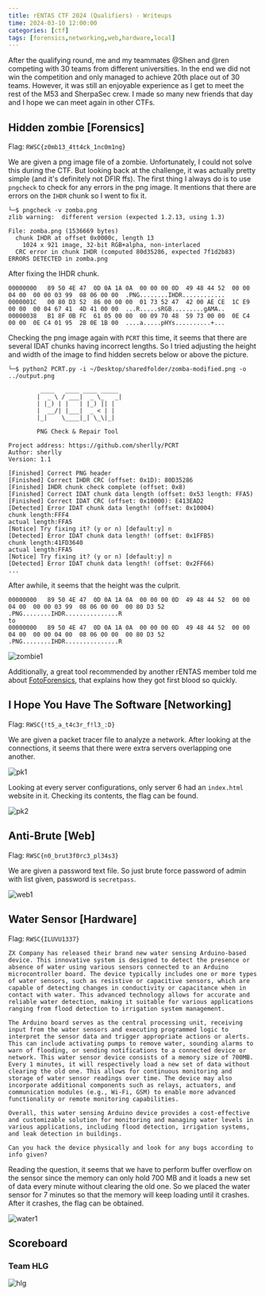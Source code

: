 ```yaml
---
title: rENTAS CTF 2024 (Qualifiers) - Writeups
time: 2024-03-10 12:00:00
categories: [ctf]
tags: [forensics,networking,web,hardware,local]
---
```


After the qualifying round, me and my teammates @Shen and @ren competing with 30 teams from different universities. In the end we did not win the competition and only managed to achieve 20th place out of 30 teams. However, it was still an enjoyable experience as I get to meet the rest of the M53 and SherpaSec crew. I made so many new friends that day and I hope we can meet again in other CTFs.

## Hidden zombie [Forensics]
Flag: `RWSC{z0mb13_4tt4ck_1nc0m1ng}`

We are given a png image file of a zombie. Unfortunately, I could not solve this during the CTF. But looking back at the challenge, it was actually pretty simple (and it's definitely not DFIR ffs). The first thing I always do is to use `pngcheck` to check for any errors in the png image. It mentions that there are errors on the `IHDR` chunk so I went to fix it.

```
└─$ pngcheck -v zomba.png
zlib warning:  different version (expected 1.2.13, using 1.3)

File: zomba.png (1536669 bytes)
  chunk IHDR at offset 0x0000c, length 13
    1024 x 921 image, 32-bit RGB+alpha, non-interlaced
  CRC error in chunk IHDR (computed 80d35286, expected 7f1d2b83)
ERRORS DETECTED in zomba.png
```

After fixing the IHDR chunk.
```
00000000   89 50 4E 47  0D 0A 1A 0A  00 00 00 0D  49 48 44 52  00 00 04 00  00 00 03 99  08 06 00 00  .PNG........IHDR............
0000001C   00 80 D3 52  86 00 00 00  01 73 52 47  42 00 AE CE  1C E9 00 00  00 04 67 41  4D 41 00 00  ...R.....sRGB.........gAMA..
00000038   B1 8F 0B FC  61 05 00 00  00 09 70 48  59 73 00 00  0E C4 00 00  0E C4 01 95  2B 0E 1B 00  ....a.....pHYs..........+...
```

Checking the png image again with `PCRT` this time, it seems that there are several IDAT chunks having incorrect lengths. So I tried adjusting the height and width of the image to find hidden secrets below or above the picture.

```
└─$ python2 PCRT.py -i ~/Desktop/sharedfolder/zomba-modified.png -o ../output.png 

         ____   ____ ____ _____ 
        |  _ \ / ___|  _ \_   _|
        | |_) | |   | |_) || |  
        |  __/| |___|  _ < | |  
        |_|    \____|_| \_\|_|  

        PNG Check & Repair Tool 

Project address: https://github.com/sherlly/PCRT
Author: sherlly
Version: 1.1

[Finished] Correct PNG header
[Finished] Correct IHDR CRC (offset: 0x1D): 80D35286
[Finished] IHDR chunk check complete (offset: 0x8)
[Finished] Correct IDAT chunk data length (offset: 0x53 length: FFA5)
[Finished] Correct IDAT CRC (offset: 0x10000): E413EAD2
[Detected] Error IDAT chunk data length! (offset: 0x10004)
chunk length:FFF4
actual length:FFA5
[Notice] Try fixing it? (y or n) [default:y] n
[Detected] Error IDAT chunk data length! (offset: 0x1FFB5)
chunk length:41FD3640
actual length:FFA5
[Notice] Try fixing it? (y or n) [default:y] n
[Detected] Error IDAT chunk data length! (offset: 0x2FF66)
...
```

After awhile, it seems that the height was the culprit.
```
00000000   89 50 4E 47  0D 0A 1A 0A  00 00 00 0D  49 48 44 52  00 00 04 00  00 00 03 99  08 06 00 00  00 80 D3 52  .PNG........IHDR...............R
to
00000000   89 50 4E 47  0D 0A 1A 0A  00 00 00 0D  49 48 44 52  00 00 04 00  00 00 04 00  08 06 00 00  00 80 D3 52  .PNG........IHDR...............R
```

![zombie1](/assets/posts/rentasctf2024final/zombie1.png)

Additionally, a great tool recommended by another rENTAS member told me about [FotoForensics](https://fotoforensics.com/), that explains how they got first blood so quickly.

## I Hope You Have The Software [Networking]
Flag: `RWSC{!t5_a_t4c3r_f!l3_:D}`

We are given a packet tracer file to analyze a network. After looking at the connections, it seems that there were extra servers overlapping one another.

![pk1](/assets/posts/rentasctf2024final/pk1.png)

Looking at every server configurations, only server 6 had an `index.html` website in it. Checking its contents, the flag can be found.

![pk2](/assets/posts/rentasctf2024final/pk2.png)

## Anti-Brute [Web]
Flag: `RWSC{n0_brut3f0rc3_pl34s3}`

We are given a password text file. So just brute force password of admin with list given, password is `secretpass`.

![web1](/assets/posts/rentasctf2024final/web1.png)

## Water Sensor [Hardware]
Flag: `RWSC{ILUVU1337}`

```
ZX Company has released their brand new water sensing Arduino-based device. This innovative system is designed to detect the presence or absence of water using various sensors connected to an Arduino microcontroller board. The device typically includes one or more types of water sensors, such as resistive or capacitive sensors, which are capable of detecting changes in conductivity or capacitance when in contact with water. This advanced technology allows for accurate and reliable water detection, making it suitable for various applications ranging from flood detection to irrigation system management.

The Arduino board serves as the central processing unit, receiving input from the water sensors and executing programmed logic to interpret the sensor data and trigger appropriate actions or alerts. This can include activating pumps to remove water, sounding alarms to warn of flooding, or sending notifications to a connected device or network. This water sensor device consists of a memory size of 700MB. Every 1 minutes, it will respectively load a new set of data without clearing the old one. This allows for continuous monitoring and storage of water sensor readings over time. The device may also incorporate additional components such as relays, actuators, and communication modules (e.g., Wi-Fi, GSM) to enable more advanced functionality or remote monitoring capabilities.

Overall, this water sensing Arduino device provides a cost-effective and customizable solution for monitoring and managing water levels in various applications, including flood detection, irrigation systems, and leak detection in buildings.

Can you hack the device physically and look for any bugs according to info given?
```

Reading the question, it seems that we have to perform buffer overflow on the sensor since the memory can only hold 700 MB and it loads a new set of data every minute without clearing the old one. So we placed the water sensor for 7 minutes so that the memory will keep loading until it crashes. After it crashes, the flag can be obtained.

![water1](/assets/posts/rentasctf2024final/water1.png)

## Scoreboard
### Team HLG

![hlg](/assets/posts/rentasctf2024final/hlg.png)
